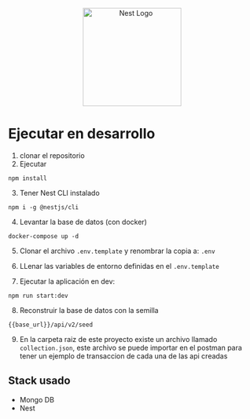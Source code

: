 <p align="center">
  <a href="http://nestjs.com/" target="blank"><img src="https://nestjs.com/img/logo-small.svg" width="200" alt="Nest Logo" /></a>
</p>



# Ejecutar en desarrollo

1. clonar el repositorio
2. Ejecutar

```
npm install
```
3. Tener Nest CLI instalado
```
npm i -g @nestjs/cli
```
4. Levantar la base de datos (con docker)
```
docker-compose up -d
```

5. Clonar el archivo ```.env.template``` y renombrar la copia a: ```.env``` 

6. LLenar las variables de entorno definidas en el ```.env.template``` 

7. Ejecutar la aplicación en dev:
```
npm run start:dev
```

8.  Reconstruir la base de datos con la semilla
```
{{base_url}}/api/v2/seed
```

9. En la carpeta raiz de este proyecto existe un archivo llamado `collection.json`, este archivo se puede importar en el postman para tener un ejemplo de transaccion de cada una de las api creadas

## Stack usado
* Mongo DB
* Nest


